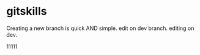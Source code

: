 # gitskills
Creating a new branch is quick AND simple.
edit on dev branch.
editing on dev.



11111
